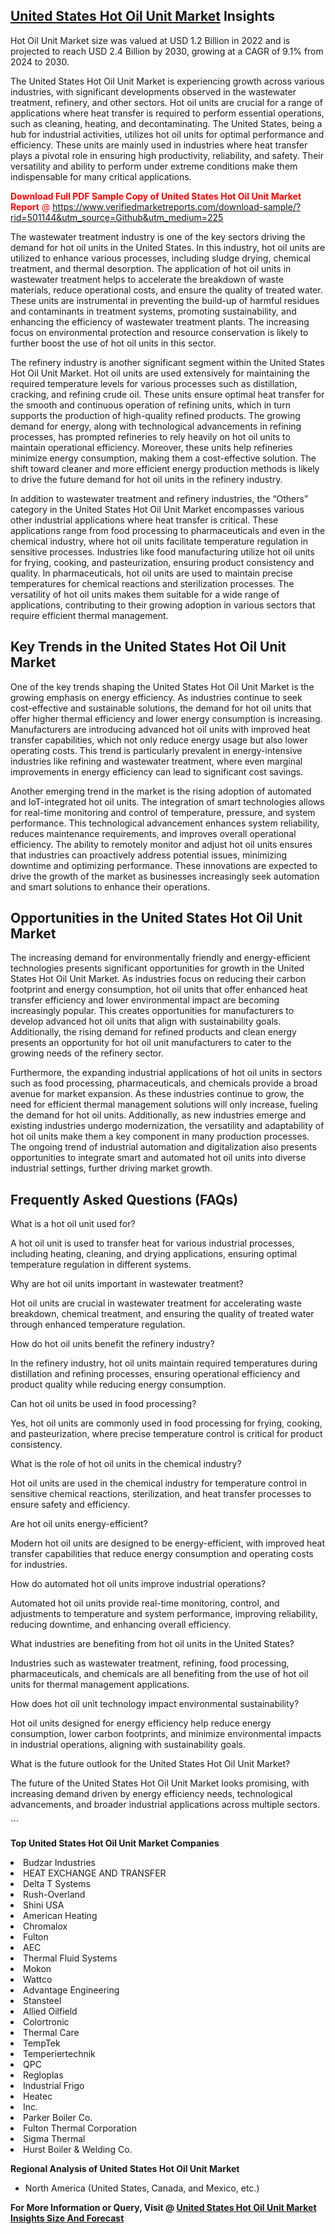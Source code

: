 <h2><a href="https://www.verifiedmarketreports.com/download-sample/?rid=501144&amp;utm_source=Github&amp;utm_medium=225" target="_blank">United States Hot Oil Unit Market</a> Insights</h2><p>Hot Oil Unit Market size was valued at USD 1.2 Billion in 2022 and is projected to reach USD 2.4 Billion by 2030, growing at a CAGR of 9.1% from 2024 to 2030.</p><p> <p>The United States Hot Oil Unit Market is experiencing growth across various industries, with significant developments observed in the wastewater treatment, refinery, and other sectors. Hot oil units are crucial for a range of applications where heat transfer is required to perform essential operations, such as cleaning, heating, and decontaminating. The United States, being a hub for industrial activities, utilizes hot oil units for optimal performance and efficiency. These units are mainly used in industries where heat transfer plays a pivotal role in ensuring high productivity, reliability, and safety. Their versatility and ability to perform under extreme conditions make them indispensable for many critical applications.</p> <p><p><span class=""><span style="color: #ff0000;"><strong>Download Full PDF Sample Copy of United States Hot Oil Unit Market Report</strong> @ </span><a href="https://www.verifiedmarketreports.com/download-sample/?rid=501144&amp;utm_source=Github&amp;utm_medium=225" target="_blank">https://www.verifiedmarketreports.com/download-sample/?rid=501144&amp;utm_source=Github&amp;utm_medium=225</a></span></p></p> <p>The wastewater treatment industry is one of the key sectors driving the demand for hot oil units in the United States. In this industry, hot oil units are utilized to enhance various processes, including sludge drying, chemical treatment, and thermal desorption. The application of hot oil units in wastewater treatment helps to accelerate the breakdown of waste materials, reduce operational costs, and ensure the quality of treated water. These units are instrumental in preventing the build-up of harmful residues and contaminants in treatment systems, promoting sustainability, and enhancing the efficiency of wastewater treatment plants. The increasing focus on environmental protection and resource conservation is likely to further boost the use of hot oil units in this sector. <p>The refinery industry is another significant segment within the United States Hot Oil Unit Market. Hot oil units are used extensively for maintaining the required temperature levels for various processes such as distillation, cracking, and refining crude oil. These units ensure optimal heat transfer for the smooth and continuous operation of refining units, which in turn supports the production of high-quality refined products. The growing demand for energy, along with technological advancements in refining processes, has prompted refineries to rely heavily on hot oil units to maintain operational efficiency. Moreover, these units help refineries minimize energy consumption, making them a cost-effective solution. The shift toward cleaner and more efficient energy production methods is likely to drive the future demand for hot oil units in the refinery industry. <p>In addition to wastewater treatment and refinery industries, the “Others” category in the United States Hot Oil Unit Market encompasses various other industrial applications where heat transfer is critical. These applications range from food processing to pharmaceuticals and even in the chemical industry, where hot oil units facilitate temperature regulation in sensitive processes. Industries like food manufacturing utilize hot oil units for frying, cooking, and pasteurization, ensuring product consistency and quality. In pharmaceuticals, hot oil units are used to maintain precise temperatures for chemical reactions and sterilization processes. The versatility of hot oil units makes them suitable for a wide range of applications, contributing to their growing adoption in various sectors that require efficient thermal management. <h2>Key Trends in the United States Hot Oil Unit Market</h2> <p>One of the key trends shaping the United States Hot Oil Unit Market is the growing emphasis on energy efficiency. As industries continue to seek cost-effective and sustainable solutions, the demand for hot oil units that offer higher thermal efficiency and lower energy consumption is increasing. Manufacturers are introducing advanced hot oil units with improved heat transfer capabilities, which not only reduce energy usage but also lower operating costs. This trend is particularly prevalent in energy-intensive industries like refining and wastewater treatment, where even marginal improvements in energy efficiency can lead to significant cost savings.</p> <p>Another emerging trend in the market is the rising adoption of automated and IoT-integrated hot oil units. The integration of smart technologies allows for real-time monitoring and control of temperature, pressure, and system performance. This technological advancement enhances system reliability, reduces maintenance requirements, and improves overall operational efficiency. The ability to remotely monitor and adjust hot oil units ensures that industries can proactively address potential issues, minimizing downtime and optimizing performance. These innovations are expected to drive the growth of the market as businesses increasingly seek automation and smart solutions to enhance their operations.</p> <h2>Opportunities in the United States Hot Oil Unit Market</h2> <p>The increasing demand for environmentally friendly and energy-efficient technologies presents significant opportunities for growth in the United States Hot Oil Unit Market. As industries focus on reducing their carbon footprint and energy consumption, hot oil units that offer enhanced heat transfer efficiency and lower environmental impact are becoming increasingly popular. This creates opportunities for manufacturers to develop advanced hot oil units that align with sustainability goals. Additionally, the rising demand for refined products and clean energy presents an opportunity for hot oil unit manufacturers to cater to the growing needs of the refinery sector.</p> <p>Furthermore, the expanding industrial applications of hot oil units in sectors such as food processing, pharmaceuticals, and chemicals provide a broad avenue for market expansion. As these industries continue to grow, the need for efficient thermal management solutions will only increase, fueling the demand for hot oil units. Additionally, as new industries emerge and existing industries undergo modernization, the versatility and adaptability of hot oil units make them a key component in many production processes. The ongoing trend of industrial automation and digitalization also presents opportunities to integrate smart and automated hot oil units into diverse industrial settings, further driving market growth.</p> <h2>Frequently Asked Questions (FAQs)</h2> <p>What is a hot oil unit used for?</p> <p>A hot oil unit is used to transfer heat for various industrial processes, including heating, cleaning, and drying applications, ensuring optimal temperature regulation in different systems.</p> <p>Why are hot oil units important in wastewater treatment?</p> <p>Hot oil units are crucial in wastewater treatment for accelerating waste breakdown, chemical treatment, and ensuring the quality of treated water through enhanced temperature regulation.</p> <p>How do hot oil units benefit the refinery industry?</p> <p>In the refinery industry, hot oil units maintain required temperatures during distillation and refining processes, ensuring operational efficiency and product quality while reducing energy consumption.</p> <p>Can hot oil units be used in food processing?</p> <p>Yes, hot oil units are commonly used in food processing for frying, cooking, and pasteurization, where precise temperature control is critical for product consistency.</p> <p>What is the role of hot oil units in the chemical industry?</p> <p>Hot oil units are used in the chemical industry for temperature control in sensitive chemical reactions, sterilization, and heat transfer processes to ensure safety and efficiency.</p> <p>Are hot oil units energy-efficient?</p> <p>Modern hot oil units are designed to be energy-efficient, with improved heat transfer capabilities that reduce energy consumption and operating costs for industries.</p> <p>How do automated hot oil units improve industrial operations?</p> <p>Automated hot oil units provide real-time monitoring, control, and adjustments to temperature and system performance, improving reliability, reducing downtime, and enhancing overall efficiency.</p> <p>What industries are benefiting from hot oil units in the United States?</p> <p>Industries such as wastewater treatment, refining, food processing, pharmaceuticals, and chemicals are all benefiting from the use of hot oil units for thermal management applications.</p> <p>How does hot oil unit technology impact environmental sustainability?</p> <p>Hot oil units designed for energy efficiency help reduce energy consumption, lower carbon footprints, and minimize environmental impacts in industrial operations, aligning with sustainability goals.</p> <p>What is the future outlook for the United States Hot Oil Unit Market?</p> <p>The future of the United States Hot Oil Unit Market looks promising, with increasing demand driven by energy efficiency needs, technological advancements, and broader industrial applications across multiple sectors.</p> ```</p><p><strong>Top United States Hot Oil Unit Market Companies</strong></p><div data-test-id=""><p><li>Budzar Industries</li><li> HEAT EXCHANGE AND TRANSFER</li><li> Delta T Systems</li><li> Rush-Overland</li><li> Shini USA</li><li> American Heating</li><li> Chromalox</li><li> Fulton</li><li> AEC</li><li> Thermal Fluid Systems</li><li> Mokon</li><li> Wattco</li><li> Advantage Engineering</li><li> Stansteel</li><li> Allied Oilfield</li><li> Colortronic</li><li> Thermal Care</li><li> TempTek</li><li> Temperiertechnik</li><li> QPC</li><li> Regloplas</li><li> Industrial Frigo</li><li> Heatec</li><li> Inc.</li><li> Parker Boiler Co.</li><li> Fulton Thermal Corporation</li><li> Sigma Thermal</li><li> Hurst Boiler & Welding Co.</li></p><div><strong>Regional Analysis of&nbsp;United States Hot Oil Unit Market</strong></div><ul><li dir="ltr"><p dir="ltr">North America&nbsp;(United States, Canada, and Mexico, etc.)</p></li></ul><p><strong>For More Information or Query, Visit @&nbsp;</strong><strong><a href="https://www.verifiedmarketreports.com/product/hot-oil-unit-market/?utm_source=Github&amp;utm_medium=225" target="_blank">United States Hot Oil Unit Market Insights Size And Forecast</a></strong></p></div>
